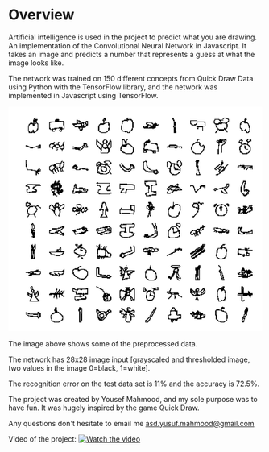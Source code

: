 # Overview
Artificial intelligence is used in the project to predict what you are drawing. An implementation of the Convolutional Neural Network in Javascript. It takes an image and predicts a number that represents a guess at what the image looks like.

The network was trained on 150 different concepts from Quick Draw Data using Python with the TensorFlow library, and the network was implemented in Javascript using TensorFlow.

![alt text](https://github.com/Yousef0M/BetterThanQuickDraw/blob/main/Examble.png)

The image above shows some of the preprocessed data.



The network has 28x28 image input [grayscaled and thresholded image, two values in the image 0=black, 1=white].

The recognition error on the test data set is 11% and the accuracy is 72.5%.



The project was created by Yousef Mahmood, and my sole purpose was to have fun. It was hugely inspired by the game Quick Draw.


Any questions don't hesitate to email me asd.yusuf.mahmood@gmail.com

Video of the project:
[![Watch the video](https://img.youtube.com/vi/NMpVFpKMwL4/maxresdefault.jpg)](https://youtu.be/NMpVFpKMwL4)

